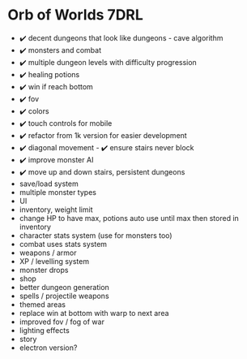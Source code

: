 # Orb of Worlds 7DRL

- ✔️ decent dungeons that look like dungeons - cave algorithm
- ️️️✔️ monsters and combat
- ✔️ multiple dungeon levels with difficulty progression
- ✔️ healing potions
- ✔️ win if reach bottom
- ✔️ fov
- ✔️ colors
- ✔️ touch controls for mobile
- ✔️ refactor from 1k version for easier development
- ️✔️ diagonal movement
-️ ✔️ ensure stairs never block
- ✔️ improve monster AI
- ✔️ move up and down stairs, persistent dungeons
- save/load system
- multiple monster types
- UI
- inventory, weight limit
- change HP to have max, potions auto use until max then stored in inventory
- character stats system (use for monsters too)
- combat uses stats system
- weapons / armor
- XP / levelling system
- monster drops
- shop
- better dungeon generation
- spells / projectile weapons
- themed areas
- replace win at bottom with warp to next area
- improved fov / fog of war
- lighting effects
- story
- electron version?
